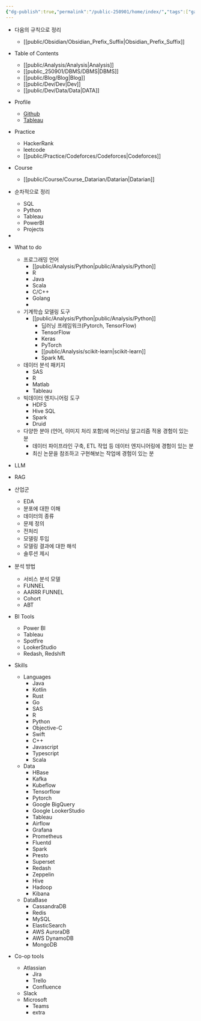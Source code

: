 ```yaml
---
{"dg-publish":true,"permalink":"/public-250901/home/index/","tags":["gardenEntry"],"created":"2024-11-05T20:24:18.792+09:00","updated":"2025-09-01T14:06:43.474+09:00"}
---
```


- 다음의 규칙으로 정리
	- [[public/Obsidian/Obsidian_Prefix_Suffix\|Obsidian_Prefix_Suffix]]

- Table of Contents
	- [[public/Analysis/Analysis\|Analysis]]
	- [[public_250901/DBMS/DBMS\|DBMS]]
	- [[public/Blog/Blog\|Blog]]
	- [[public/Dev/Dev\|Dev]]
	- [[public/Dev/Data/Data\|DATA]]

- Profile
	- [Github](https://github.com/jd0421/Project)
	- [Tableau](https://public.tableau.com/app/profile/alex.noh6655/vizzes)

- Practice
	- HackerRank
	- leetcode
	- [[public/Practice/Codeforces/Codeforces\|Codeforces]]

- Course
	- [[public/Course/Course_Datarian/Datarian\|Datarian]]


- 순차적으로 정리 
	- SQL
	- Python
	- Tableau
	- PowerBI
	- Projects
- 

- What to do
	- 프로그래밍 언어
		- [[public/Analysis/Python\|public/Analysis/Python]]
		- R
		- Java
		- Scala
		- C/C++
		- Golang
		- 
	- 기계학습 모델링 도구
		- [[public/Analysis/Python\|public/Analysis/Python]]
			- 딥러닝 프레임워크(Pytorch, TensorFlow)
			- TensorFlow
			- Keras
			- PyTorch
			- [[public/Analysis/scikit-learn\|scikit-learn]]
			- Spark ML
	- 데이터 분석 패키지
		- SAS
		- R
		- Matlab
		- Tableau
	- 빅데이터 엔지니어링 도구
		- HDFS
		- Hive SQL
		- Spark
		- Druid
	- 다양한 분야 (언어, 이미지 처리 포함)에 머신러닝 알고리즘 적용 경험이 있는 분
		- 데이터 파이프라인 구축, ETL 작업 등 데이터 엔지니어링에 경험이 있는 분
		- 최신 논문을 참조하고 구현해보는 작업에 경험이 있는 분


- LLM
- RAG


- 산업군
	- EDA
	- 분포에 대한 이해
	- 데이터의 종류
	- 문제 정의
	- 전처리 
	- 모델링 투입
	- 모델링 결과에 대한 해석
	- 솔루션 제시

- 분석 방법
	- 서비스 분석 모델
	- FUNNEL
	- AARRR FUNNEL
	- Cohort
	- ABT 

- BI Tools
	- Power BI
	- Tableau
	- Spotfire
	- LookerStudio
	- Redash, Redshift 


- Skills
	- Languages
		- Java
		- Kotlin
		- Rust
		- Go
		- SAS
		- R
		- Python
		- Objective-C
		- Swift
		- C++
		- Javascript
		- Typescript
		- Scala
	- Data
		- HBase
		- Kafka
		- Kubeflow
		- Tensorflow
		- Pytorch
		- Google BigQuery
		- Google LookerStudio
		- Tableau
		- Airflow
		- Grafana
		- Prometheus
		- Fluentd
		- Spark
		- Presto
		- Superset
		- Redash
		- Zeppelin
		- Hive
		- Hadoop
		- Kibana
	- DataBase
		- CassandraDB
		- Redis
		- MySQL
		- ElasticSearch
		- AWS AuroraDB
		- AWS DynamoDB
		- MongoDB
- Co-op tools
	- Atlassian
		- Jira
		- Trello
		- Confluence
	- Slack
	- Microsoft
		- Teams
		- extra
	
